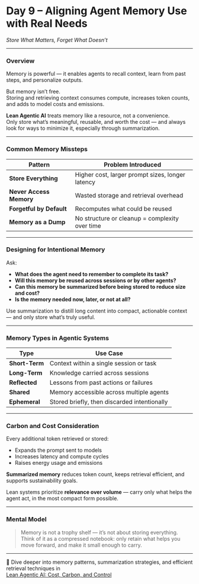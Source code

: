# Day 9 – Aligning Agent Memory Use with Real Needs  
*Store What Matters, Forget What Doesn’t*

---

### Overview

Memory is powerful — it enables agents to recall context, learn from past steps, and personalize outputs.

But memory isn’t free.  
Storing and retrieving context consumes compute, increases token counts, and adds to model costs and emissions.

**Lean Agentic AI** treats memory like a resource, not a convenience.  
Only store what’s meaningful, reusable, and worth the cost — and always look for ways to minimize it, especially through summarization.

---

### Common Memory Missteps

| Pattern                    | Problem Introduced                               |
|----------------------------|--------------------------------------------------|
| **Store Everything**       | Higher cost, larger prompt sizes, longer latency|
| **Never Access Memory**    | Wasted storage and retrieval overhead           |
| **Forgetful by Default**   | Recomputes what could be reused                 |
| **Memory as a Dump**       | No structure or cleanup = complexity over time  |

---

### Designing for Intentional Memory

Ask:

- **What does the agent need to remember to complete its task?**
- **Will this memory be reused across sessions or by other agents?**
- **Can this memory be summarized before being stored to reduce size and cost?**
- **Is the memory needed now, later, or not at all?**

Use summarization to distill long content into compact, actionable context — and only store what’s truly useful.

---

### Memory Types in Agentic Systems

| Type            | Use Case                                  |
|------------------|--------------------------------------------|
| **Short-Term**   | Context within a single session or task    |
| **Long-Term**    | Knowledge carried across sessions          |
| **Reflected**    | Lessons from past actions or failures      |
| **Shared**       | Memory accessible across multiple agents   |
| **Ephemeral**    | Stored briefly, then discarded intentionally|

---

### Carbon and Cost Consideration

Every additional token retrieved or stored:

- Expands the prompt sent to models
- Increases latency and compute cycles
- Raises energy usage and emissions

**Summarized memory** reduces token count, keeps retrieval efficient, and supports sustainability goals.

Lean systems prioritize **relevance over volume** — carry only what helps the agent act, in the most compact form possible.

---

### Mental Model

> Memory is not a trophy shelf — it’s not about storing everything.  
> Think of it as a compressed notebook: only retain what helps you move forward, and make it small enough to carry.

---

📖 Dive deeper into memory patterns, summarization strategies, and efficient retrieval techniques in  
[Lean Agentic AI: Cost, Carbon, and Control](https://leanagenticai.com/)
